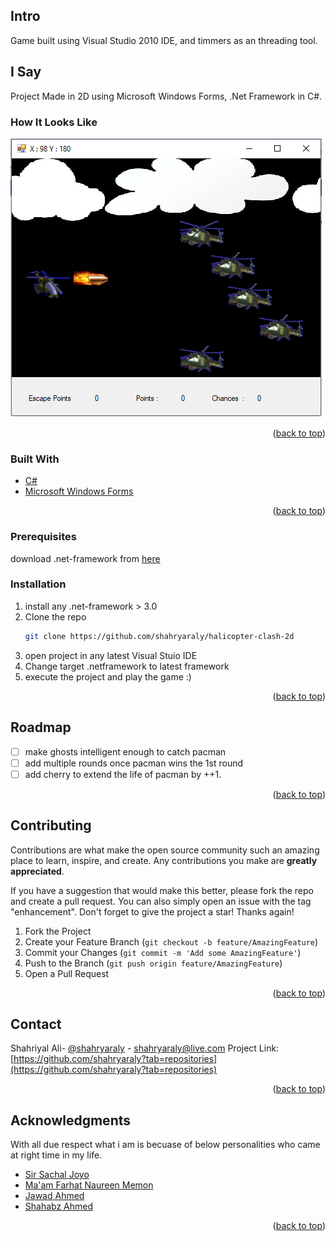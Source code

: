 
<!-- ABOUT THE PROJECT -->
## Intro
Game built using Visual Studio 2010 IDE, and timmers as an threading tool.


## I Say
Project Made in 2D using Microsoft Windows Forms, .Net Framework in C#.


### How It Looks Like
![halicopter view 2D](https://github.com/shahryaraly/halicopter-clash-2d/blob/main/halicopter-view.png?raw=true)

<p align="right">(<a href="#readme-top">back to top</a>)</p>


### Built With
* [C#](https://docs.microsoft.com/en-us/dotnet/csharp/)
* [Microsoft Windows Forms](https://docs.microsoft.com/en-us/visualstudio/ide/create-csharp-winform-visual-studio?view=vs-2022)

<p align="right">(<a href="#readme-top">back to top</a>)</p>


### Prerequisites
download .net-framework from [here](https://dotnet.microsoft.com/en-us/download/dotnet-framework)

### Installation
1. install any .net-framework > 3.0
2. Clone the repo
   ```sh
   git clone https://github.com/shahryaraly/halicopter-clash-2d
   ```
3. open project in any latest Visual Stuio IDE
4. Change target .netframework to latest framework
5. execute the project and play the game :)
 
<p align="right">(<a href="#readme-top">back to top</a>)</p>

<!-- ROADMAP -->
## Roadmap
- [ ] make ghosts intelligent enough to catch pacman
- [ ] add multiple rounds once pacman wins the 1st round
- [ ] add cherry to extend the life of pacman by ++1.

<p align="right">(<a href="#readme-top">back to top</a>)</p>

<!-- CONTRIBUTING -->
## Contributing
Contributions are what make the open source community such an amazing place to learn, inspire, and create. Any contributions you make are **greatly appreciated**.

If you have a suggestion that would make this better, please fork the repo and create a pull request. You can also simply open an issue with the tag "enhancement".
Don't forget to give the project a star! Thanks again!

1. Fork the Project
2. Create your Feature Branch (`git checkout -b feature/AmazingFeature`)
3. Commit your Changes (`git commit -m 'Add some AmazingFeature'`)
4. Push to the Branch (`git push origin feature/AmazingFeature`)
5. Open a Pull Request

<p align="right">(<a href="#readme-top">back to top</a>)</p>

<!-- CONTACT -->
## Contact
Shahriyal Ali- [@shahryaraly](https://www.linkedin.com/in/shahryaraly/) - shahryaraly@live.com
Project Link: [https://github.com/shahryaraly?tab=repositories](https://github.com/shahryaraly?tab=repositories)

<p align="right">(<a href="#readme-top">back to top</a>)</p>

<!-- ACKNOWLEDGMENTS -->
## Acknowledgments
With all due respect what i am is becuase of below personalities who came at right time in my life.

* [Sir Sachal Joyo](https://www.facebook.com/sachal.joyo.3)</br>
* [Ma'am Farhat Naureen Memon](https://sa.linkedin.com/in/farhat-naureen-memon-b1701153)</br>
* [Jawad Ahmed](https://www.linkedin.com/in/jawadaq82)</br>
* [Shahabz Ahmed](https://www.linkedin.com/in/shahbaz-ahmed-bb63529)

<p align="right">(<a href="#readme-top">back to top</a>)</p>

